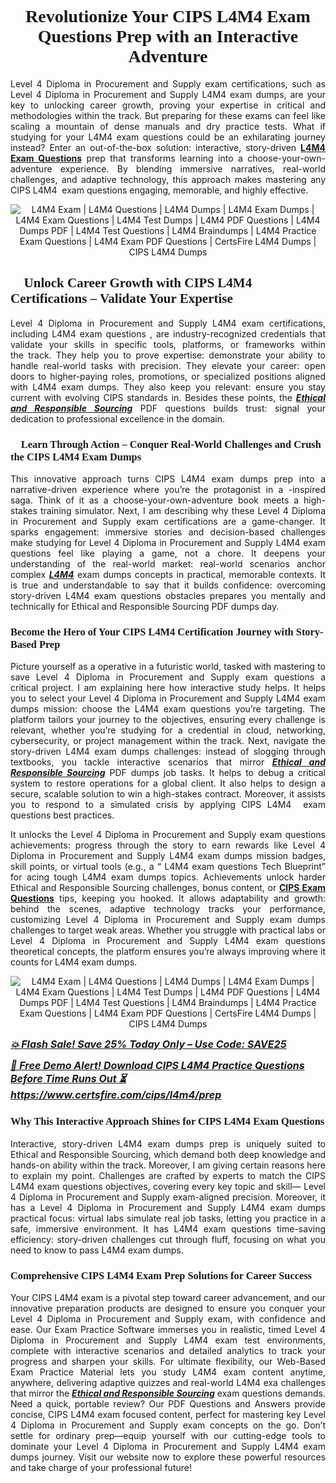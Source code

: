 <h1 style="text-align: center;"><strong><span style="display:block; color:#Black; "><span style="font-family:Tahoma,Times,serif;">Revolutionize Your CIPS L4M4 Exam Questions Prep with an Interactive Adventure</span></span></strong></h1>

<p style="text-align:justify">Level 4 Diploma in Procurement and Supply exam certifications, such as Level 4 Diploma in Procurement and Supply L4M4 exam dumps, are your key to unlocking career growth, proving your expertise in critical and methodologies within the track. But preparing for these exams can feel like scaling a mountain of dense manuals and dry practice tests. What if studying for your L4M4 exam questions could be an exhilarating journey instead? Enter an out-of-the-box solution: interactive, story-driven <strong><a href="https://www.certsfire.com/cips/l4m4/prep"> L4M4 Exam Questions</a></strong> prep that transforms learning into a choose-your-own-adventure experience. By blending immersive narratives, real-world challenges, and adaptive technology, this approach makes mastering any CIPS L4M4  exam questions engaging, memorable, and highly effective.</p>

<p style="text-align: center;"><img alt="L4M4 Exam | L4M4 Questions | L4M4 Dumps | L4M4 Exam Dumps | L4M4 Exam Questions | L4M4 Test Dumps | L4M4 PDF Questions | L4M4 Dumps PDF | L4M4 Test Questions | L4M4 Braindumps | L4M4 Practice Exam Questions | L4M4 Exam PDF Questions | CertsFire L4M4 Dumps | CIPS L4M4 Dumps" src="https://i.ibb.co/5XkjhfPy/certs3.jpg" /></p>

<h2><strong><span style="display:block; color:#Black; "><span style="font-family:Tahoma,Times,serif;">🚀 Unlock Career Growth with CIPS L4M4 Certifications – Validate Your Expertise</span></span></strong></h2>

<p style="text-align:justify">Level 4 Diploma in Procurement and Supply L4M4 exam certifications, including L4M4 exam questions , are industry-recognized credentials that validate your skills in specific tools, platforms, or frameworks within the track. They help you to prove expertise: demonstrate your ability to handle real-world tasks with precision. They elevate your career: open doors to higher-paying roles, promotions, or specialized positions aligned with L4M4 exam dumps. They also keep you relevant: ensure you stay current with evolving CIPS standards in. Besides these points, the <u><em><strong>Ethical and Responsible Sourcing</strong></em></u> PDF questions builds trust: signal your dedication to professional excellence in the domain.</p>

<h3><strong><span style="display:block; color:#Black; "><span style="font-family:Tahoma,Times,serif;">🧠 Learn Through Action – Conquer Real-World Challenges and Crush the CIPS L4M4 Exam Dumps</span></span></strong></h3>

<p style="text-align:justify">This innovative approach turns CIPS L4M4 exam dumps prep into a narrative-driven experience where you’re the protagonist in a -inspired saga. Think of it as a choose-your-own-adventure book meets a high-stakes training simulator. Next, I am describing why these Level 4 Diploma in Procurement and Supply exam certifications are a game-changer. It sparks engagement: immersive stories and decision-based challenges make studying for Level 4 Diploma in Procurement and Supply L4M4 exam questions feel like playing a game, not a chore. It deepens your understanding of the real-world market: real-world scenarios anchor complex <u><em><strong> L4M4</strong></em></u> exam dumps concepts in practical, memorable contexts. It is true and understandable to say that it builds confidence: overcoming story-driven L4M4 exam questions obstacles prepares you mentally and technically for Ethical and Responsible Sourcing PDF dumps day.</p>

<h3><strong><span style="display:block; color:#Black; "><span style="font-family:Tahoma,Times,serif;">Become the Hero of Your CIPS L4M4 Certification Journey with Story-Based Prep</span></span></strong></h3>

<p style="text-align:justify">Picture yourself as a operative in a futuristic world, tasked with mastering to save Level 4 Diploma in Procurement and Supply exam questions a critical project. I am explaining here how interactive study helps. It helps you to select your Level 4 Diploma in Procurement and Supply L4M4 exam dumps mission: choose the L4M4 exam questions you’re targeting. The platform tailors your journey to the objectives, ensuring every challenge is relevant, whether you’re studying for a credential in cloud, networking, cybersecurity, or project management within the track. Next, navigate the story-driven L4M4 exam dumps challenges: instead of slogging through textbooks, you tackle interactive scenarios that mirror <u><em><strong>Ethical and Responsible Sourcing</strong></em></u> PDF dumps job tasks. It helps to debug a critical system to restore operations for a global client. It also helps to design a secure, scalable solution to win a high-stakes contract. Moreover, it assists you to respond to a simulated crisis by applying CIPS L4M4  exam questions best practices.</p>

<p style="text-align:justify">It unlocks the Level 4 Diploma in Procurement and Supply exam questions achievements: progress through the story to earn rewards like Level 4 Diploma in Procurement and Supply L4M4 exam dumps mission badges, skill points, or virtual tools (e.g., a “ L4M4 exam questions Tech Blueprint” for acing tough L4M4 exam dumps topics. Achievements unlock harder Ethical and Responsible Sourcing challenges, bonus content, or <strong><a href="https://www.certsfire.com/exams/cips">CIPS Exam Questions</a></strong> tips, keeping you hooked. It allows adaptability and growth: behind the scenes, adaptive technology tracks your performance, customizing Level 4 Diploma in Procurement and Supply exam dumps challenges to target weak areas. Whether you struggle with practical labs or Level 4 Diploma in Procurement and Supply L4M4 exam questions theoretical concepts, the platform ensures you’re always improving where it counts for L4M4 exam dumps.</p>

<p style="text-align: center;"><img alt="L4M4 Exam | L4M4 Questions | L4M4 Dumps | L4M4 Exam Dumps | L4M4 Exam Questions | L4M4 Test Dumps | L4M4 PDF Questions | L4M4 Dumps PDF | L4M4 Test Questions | L4M4 Braindumps | L4M4 Practice Exam Questions | L4M4 Exam PDF Questions | CertsFire L4M4 Dumps | CIPS L4M4 Dumps" src="https://i.ibb.co/7xFmKrLD/certs4.jpg" /></p>

<p><span style="font-size:16px;"><u><em><strong>💥 Flash Sale! Save 25% Today Only – Use Code: SAVE25</strong></em></u></span></p>

<p><span style="font-size:16px;"><u><em><strong>🎯 Free Demo Alert! Download CIPS L4M4 Practice Questions Before Time Runs Out ⏳ <a href="https://www.certsfire.com/cips/l4m4/prep">https://www.certsfire.com/cips/l4m4/prep</a></strong></em></u></span></p>

<h3><strong><span style="display:block; color:#Black; "><span style="font-family:Tahoma,Times,serif;">Why This Interactive Approach Shines for CIPS L4M4 Exam Questions</span></span></strong></h3>

<p style="text-align:justify">Interactive, story-driven L4M4 exam dumps prep is uniquely suited to Ethical and Responsible Sourcing, which demand both deep knowledge and hands-on ability within the track. Moreover, I am giving certain reasons here to explain my point. Challenges are crafted by experts to match the CIPS L4M4 exam questions objectives, covering every key topic and skill— Level 4 Diploma in Procurement and Supply exam-aligned precision. Moreover, it has a Level 4 Diploma in Procurement and Supply L4M4 exam dumps practical focus: virtual labs simulate real job tasks, letting you practice in a safe, immersive environment. It has L4M4 exam questions time-saving efficiency: story-driven challenges cut through fluff, focusing on what you need to know to pass L4M4 exam dumps.</p>

<h3><strong><span style="display:block; color:#Black; "><span style="font-family:Tahoma,Times,serif;">Comprehensive CIPS L4M4 Exam Prep Solutions for Career Success</span></span></strong></h3>

<p style="text-align:justify">Your CIPS L4M4 exam is a pivotal step toward career advancement, and our innovative preparation products are designed to ensure you conquer your Level 4 Diploma in Procurement and Supply exam, with confidence and ease. Our Exam Practice Software immerses you in realistic, timed Level 4 Diploma in Procurement and Supply L4M4 exam test environments, complete with interactive scenarios and detailed analytics to track your progress and sharpen your skills. For ultimate flexibility, our Web-Based Exam Practice Material lets you study L4M4 exam content anytime, anywhere, delivering adaptive quizzes and real-world L4M4 exa challenges that mirror the <u><em><strong>Ethical and Responsible Sourcing</strong></em></u> exam questions demands. Need a quick, portable review? Our PDF Questions and Answers provide concise, CIPS L4M4 exam focused content, perfect for mastering key Level 4 Diploma in Procurement and Supply exam concepts on the go. Don’t settle for ordinary prep—equip yourself with our cutting-edge tools to dominate your Level 4 Diploma in Procurement and Supply L4M4 exam dumps journey. Visit our website now to explore these powerful resources and take charge of your professional future!</p>

